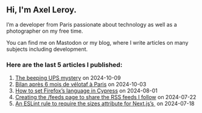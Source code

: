 
## Hi, I'm **Axel Leroy**.
 
I’m a developer from Paris passionate about technology as well as a photographer on my free time.

You can find me on Mastodon or my blog, where I write articles on many subjects including development.

### Here are the **last 5 articles** I published:
  
1. [The beeping UPS mystery](https://axel.leroy.sh/blog/beeping-ups-mystery?utm_source=github_profile) on 2024-10-09
2. [Bilan après 6 mois de vélotaf à Paris](https://axel.leroy.sh/blog/bilan-6-mois-velotaf?utm_source=github_profile) on 2024-10-03
3. [How to set Firefox’s language in Cypress](https://axel.leroy.sh/blog/how-to-set-firefox-language-cypress?utm_source=github_profile) on 2024-08-01
4. [Creating the /feeds page to share the RSS feeds I follow](https://axel.leroy.sh/blog/creating-the-feeds-page?utm_source=github_profile) on 2024-07-22
5. [An ESLint rule to require the sizes attribute for Next.js’s <Image>](https://axel.leroy.sh/blog/eslint-rule-require-image-sizes-nextjs?utm_source=github_profile) on 2024-07-18
